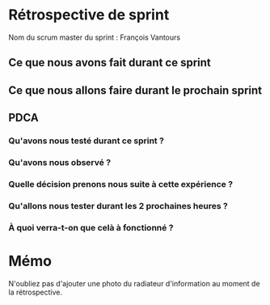 # Rétrospective de sprint

Nom du scrum master du sprint : François Vantours

## Ce que nous avons fait durant ce sprint


## Ce que nous allons faire durant le prochain sprint

## PDCA 
### Qu'avons nous testé durant ce sprint ? 


### Qu'avons nous observé ?


### Quelle décision prenons nous suite à cette expérience ? 


### Qu'allons nous tester durant les 2 prochaines heures ?


### À quoi verra-t-on que celà à fonctionné ?


# Mémo
N'oubliez pas d'ajouter une photo du radiateur d'information au moment de la rétrospective.
